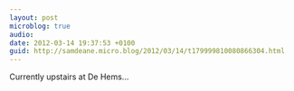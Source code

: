```yaml
---
layout: post
microblog: true
audio: 
date: 2012-03-14 19:37:53 +0100
guid: http://samdeane.micro.blog/2012/03/14/t179999810080866304.html
---
```

Currently upstairs at De Hems...

